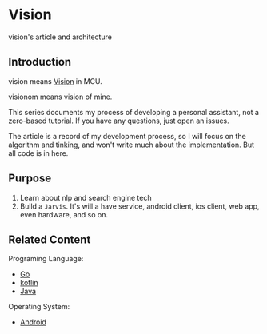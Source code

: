 # Vision
vision's article and architecture 

## Introduction
vision means [Vision](https://en.wikipedia.org/wiki/Vision_(Marvel_Comics)) in MCU.

visionom means vision of mine.

This series documents my process of developing a personal assistant, not a zero-based tutorial. If you have any questions, just open an issues.

The article is a record of my development process, so I will focus on the algorithm and tinking, and won't write much about the implementation. But all code is in here.

## Purpose

1. Learn about nlp and search engine tech
2. Build a `Jarvis`. It's will a have service, android client, ios client, web app, even hardware, and so on.

## Related Content

Programing Language:

* [Go](https://en.wikipedia.org/wiki/Go_(programming_language))
* [kotlin](https://en.wikipedia.org/wiki/Kotlin_(programming_language))
* [Java](https://en.wikipedia.org/wiki/Java_(programming_language))

Operating System:

* [Android](https://en.wikipedia.org/wiki/Android_(operating_system))
